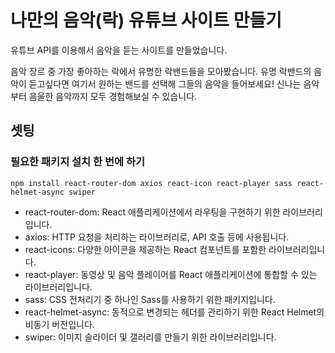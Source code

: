 # 나만의 음악(락) 유튜브 사이트 만들기

유튜브 API를 이용해서 음악을 듣는 사이트를 만들었습니다.

음악 장르 중 가장 좋아하는 락에서 유명한 락밴드들을 모아봤습니다.
유명 락밴드의 음악이 듣고싶다면 여기서 원하는 밴드를 선택해 그들의 음악을 들어보세요!
신나는 음악부터 음울한 음악까지 모두 경험해보실 수 있습니다.

## 셋팅

### 필요한 패키지 설치 한 번에 하기

`npm install react-router-dom axios react-icon react-player sass react-helmet-async swiper`

- react-router-dom: React 애플리케이션에서 라우팅을 구현하기 위한 라이브러리입니다.
- axios: HTTP 요청을 처리하는 라이브러리로, API 호출 등에 사용됩니다.
- react-icons: 다양한 아이콘을 제공하는 React 컴포넌트를 포함한 라이브러리입니다.
- react-player: 동영상 및 음악 플레이어를 React 애플리케이션에 통합할 수 있는 라이브러리입니다.
- sass: CSS 전처리기 중 하나인 Sass를 사용하기 위한 패키지입니다.
- react-helmet-async: 동적으로 변경되는 헤더를 관리하기 위한 React Helmet의 비동기 버전입니다.
- swiper: 이미지 슬라이더 및 갤러리를 만들기 위한 라이브러리입니다.
